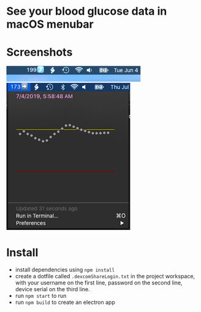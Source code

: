 # See your blood glucose data in macOS menubar

# Screenshots
![demo1][demo1]
![demo2][demo2]

[demo1]: ./demo/demo1.png "Demo Screenshot 1"
[demo2]: ./demo/demo2.png "Demo Screenshot 2"

# Install
 - install dependencies using `npm install`
 - create a dotfile called `.dexcomShareLogin.txt` in the project workspace, with your username on the first line, password on the second line, device serial on the third line.
 - run `npm start` to run
 - run `npm build` to create an electron app
